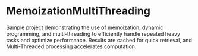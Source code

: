 # MemoizationMultiThreading
Sample project demonstrating the use of memoization, dynamic programming, and multi-threading to efficiently handle repeated heavy tasks and optimize performance. Results are cached for quick retrieval, and Multi-Threaded processing accelerates computation.
